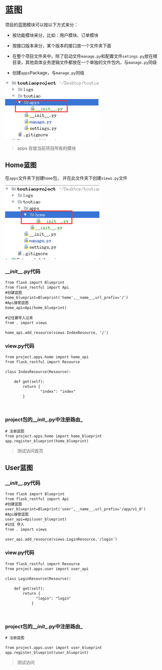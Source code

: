 # 蓝图

项目的蓝图模块可以按以下方式来分：

* 按功能模块来分，比如：用户模块、订单模块
* 按接口版本来分，某个版本的接口放一个文件夹下面

* 在整个项目文件夹中，除了启动文件`manage.py`和配置文件`setings.py`放在根目录，其他具体业务逻辑文件都放在一个单独的文件包内，与`manage.py`同级

* 创建`apps`Package，与`manage.py`同级

![](/assets/project.png)

> apps 存放当前项目所有的模块

## Home蓝图

在`apps`文件夹下创建`home`包， 并在此文件夹下创建`views.py`文件

![](/assets/home蓝图.png)

### \_\__init_\_\_.py代码

```
from flask import Blueprint
from flask_restful import Api
#创建蓝图
home_blueprint=Blueprint('home',__name__,url_prefix='/')
#Api接管蓝图
home_api=Api(home_blueprint)

#记住要导入过来
from . import views

home_api.add_resource(views.IndexResource, '/')
```

### view.py代码

```
from project.apps.home import home_api
from flask_restful import Resource

class IndexResource(Resource):

    def get(self):
        return {
                "index": "index"
        }



```

### project包的\_\__init_\_.py中注册路由\_

```
# 注册蓝图
from project.apps.home import home_blueprint
app.register_blueprint(home_blueprint)
```

> 测试访问首页

## User蓝图

### \_\__init_\_\_.py代码

```
from flask import Blueprint
from flask_restful import Api
#创建蓝图
user_blueprint=Blueprint('user',__name__,url_prefix='/app/v1_0')
#Api接管蓝图
user_api=Api(user_blueprint)
#记住 导入
from . import views

user_api.add_resource(views.LoginResource,'/login')
```

### view.py代码

```
from flask_restful import Resource
from project.apps.user import user_api

class LoginResource(Resource):

    def get(self):
        return {
              "login": "login"
            }



```

### project包的\_\__init_\_.py中注册路由\_

```
# 注册蓝图

from project.apps.user import user_blueprint
app.register_blueprint(user_blueprint)
```

> 测试访问



